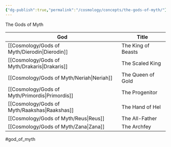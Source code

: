 ```yaml
---
{"dg-publish":true,"permalink":"/cosmology/concepts/the-gods-of-myth/"}
---
```


The Gods of Myth

| God           | Title                 |
| ------------- | --------------------- |
| [[Cosmology/Gods of Myth/Dierodin\|Dierodin]]  | The King of Beasts          |
| [[Cosmology/Gods of Myth/Drakaris\|Drakaris]]  | The Scaled King           |
| [[Cosmology/Gods of Myth/Neriah\|Neriah]]    | The Queen of Gold     |
| [[Cosmology/Gods of Myth/Primordis\|Primordis]] | The Progenitor  |
| [[Cosmology/Gods of Myth/Raakshas\|Raakshas]]  | The Hand of Hel  |
| [[Cosmology/Gods of Myth/Reus\|Reus]]      | The All-Father         |
| [[Cosmology/Gods of Myth/Zana\|Zana]]      | The Archfey |

#god_of_myth